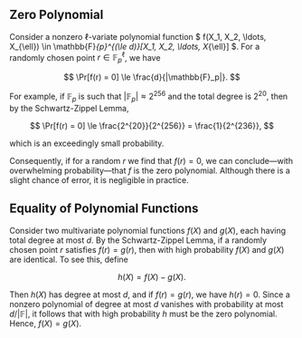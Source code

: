 ## Zero Polynomial

Consider a nonzero $\ell$-variate polynomial function $ f(X_1, X_2, \ldots, X_{\ell}) \in \mathbb{F}_{p}^{(\le d)}[X_1, X_2, \ldots, X_{\ell}] $. For a randomly chosen point $r \in \mathbb{F}_p^{\ell}$, we have

$$
\Pr[f(r) = 0] \le \frac{d}{|\mathbb{F}_p|}.
$$

For example, if $\mathbb{F}_p$ is such that $|\mathbb{F}_p| \approx 2^{256}$ and the total degree is $2^{20}$, then by the Schwartz-Zippel Lemma,

$$
\Pr[f(r) = 0] \le \frac{2^{20}}{2^{256}} = \frac{1}{2^{236}},
$$

which is an exceedingly small probability.

Consequently, if for a random $r$ we find that $f(r) = 0$, we can conclude—with overwhelming probability—that $f$ is the zero polynomial. Although there is a slight chance of error, it is negligible in practice.


## Equality of Polynomial Functions

Consider two multivariate polynomial functions $f(X)$ and $g(X)$, each having total degree at most $d$. By the Schwartz-Zippel Lemma, if a randomly chosen point $r$ satisfies $f(r) = g(r)$, then with high probability $f(X)$ and $g(X)$ are identical. To see this, define

$$
h(X) = f(X) - g(X).
$$

Then $h(X)$ has degree at most $d$, and if $f(r) = g(r)$, we have $h(r) = 0$. Since a nonzero polynomial of degree at most $d$ vanishes with probability at most $d/|\mathbb{F}|$, it follows that with high probability $h$ must be the zero polynomial. Hence, $f(X) = g(X)$.